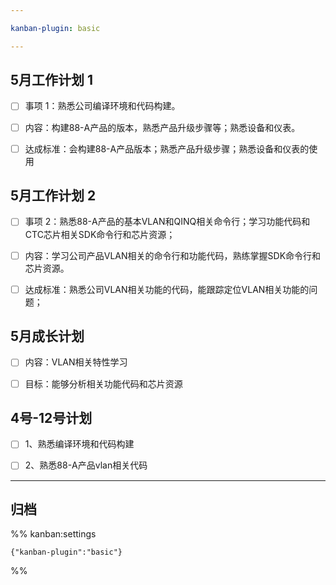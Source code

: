 ```yaml
---

kanban-plugin: basic

---
```


## 5月工作计划 1

- [ ] 事项 1：熟悉公司编译环境和代码构建。
- [ ] 内容：构建88-A产品的版本，熟悉产品升级步骤等；熟悉设备和仪表。
- [ ] 达成标准：会构建88-A产品版本；熟悉产品升级步骤；熟悉设备和仪表的使用


## 5月工作计划 2

- [ ] 事项 2：熟悉88-A产品的基本VLAN和QINQ相关命令行；学习功能代码和CTC芯片相关SDK命令行和芯片资源；
- [ ] 内容：学习公司产品VLAN相关的命令行和功能代码，熟练掌握SDK命令行和芯片资源。
- [ ] 达成标准：熟悉公司VLAN相关功能的代码，能跟踪定位VLAN相关功能的问题；


## 5月成长计划

- [ ] 内容：VLAN相关特性学习
- [ ] 目标：能够分析相关功能代码和芯片资源


## 4号-12号计划

- [ ] 1、熟悉编译环境和代码构建
- [ ] 2、熟悉88-A产品vlan相关代码


***

## 归档


%% kanban:settings
```
{"kanban-plugin":"basic"}
```
%%